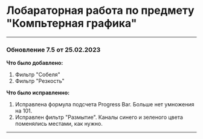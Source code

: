 # Лобараторная работа по предмету "Компьтерная графика"


____
### Обновление 7.5 от 25.02.2023

**Что было добавлено:**
1. Фильтр "Собеля"
2. Фильтр "Резкость"

**Что было исправленно:**
1. Исправлена формула подсчета Progress Bar. Больше нет умножения на 101.
2. Исправлен фильтр "Размытие". Каналы синего и зеленого цвета поменялись местами, как нужно.
____
